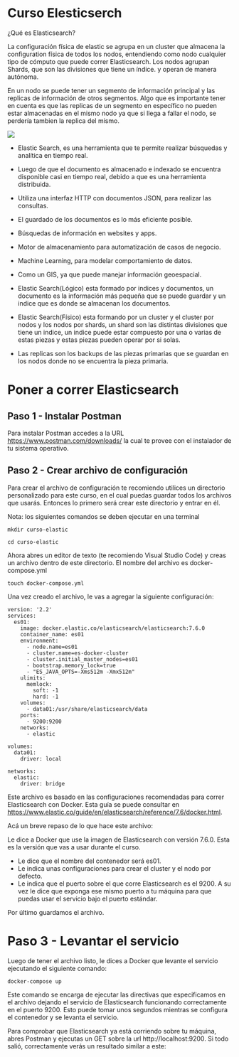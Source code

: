 # Curso Elesticserch

¿Qué es Elasticsearch?

La configuración física de elastic se agrupa en un cluster que almacena la configuration física de todos los nodos, entendiendo como nodo cualquier tipo de cómputo que puede correr Elasticsearch. Los nodos agrupan Shards, que son las divisiones que tiene un índice. y operan de manera autónoma.

En un nodo se puede tener un segmento de información principal y las replicas de información de otros segmentos. Algo que es importante tener en cuenta es que las replicas de un segmento en específico no pueden estar almacenadas en el mismo nodo ya que si llega a fallar el nodo, se perdería tambien la replica del mismo.

![](https://i.imgur.com/IOArQc3.png)

- Elastic Search, es una herramienta que te permite realizar búsquedas y analítica en tiempo real.

- Luego de que el documento es almacenado e indexado se encuentra disponible casi en tiempo real, debido a que es una herramienta distribuida.

- Utiliza una interfaz HTTP con documentos JSON, para realizar las consultas.

- El guardado de los documentos es lo más eficiente posible.

- Búsquedas de información en websites y apps.

- Motor de almacenamiento para automatización de casos de negocio.

- Machine Learning, para modelar comportamiento de datos.

- Como un GIS, ya que puede manejar información geoespacial.

- Elastic Search(Lógico) esta formado por indices y documentos, un documento es la información más pequeña que se puede guardar y un indice que es donde se almacenan los documentos.

- Elastic Search(Físico) esta formando por un cluster y el cluster por nodos y los nodos por shards, un shard son las distintas divisiones que tiene un indice, un indice puede estar compuesto por una o varias de estas piezas y estas piezas pueden operar por si solas.

- Las replicas son los backups de las piezas primarias que se guardan en los nodos donde no se encuentra la pieza primaria.

# Poner a correr Elasticsearch

## Paso 1 - Instalar Postman

Para instalar Postman accedes a la URL https://www.postman.com/downloads/ la cual te provee con el instalador de tu sistema operativo.

## Paso 2 - Crear archivo de configuración

Para crear el archivo de configuración te recomiendo utilices un directorio personalizado para este curso, en el cual puedas guardar todos los archivos que usarás. Entonces lo primero será crear este directorio y entrar en él.

Nota: los siguientes comandos se deben ejecutar en una terminal

```
mkdir curso-elastic
```

```
cd curso-elastic
```

Ahora abres un editor de texto (te recomiendo Visual Studio Code) y creas un archivo dentro de este directorio. El nombre del archivo es docker-compose.yml

```
touch docker-compose.yml
```

Una vez creado el archivo, le vas a agregar la siguiente configuración:

```
version: '2.2'
services:
  es01:
    image: docker.elastic.co/elasticsearch/elasticsearch:7.6.0
    container_name: es01
    environment:
      - node.name=es01
      - cluster.name=es-docker-cluster
      - cluster.initial_master_nodes=es01
      - bootstrap.memory_lock=true
      - "ES_JAVA_OPTS=-Xms512m -Xmx512m"
    ulimits:
      memlock:
        soft: -1
        hard: -1
    volumes:
      - data01:/usr/share/elasticsearch/data
    ports:
      - 9200:9200
    networks:
      - elastic

volumes:
  data01:
    driver: local

networks:
  elastic:
    driver: bridge
```

Este archivo es basado en las configuraciones recomendadas para correr Elasticsearch con Docker. Esta guía se puede consultar en https://www.elastic.co/guide/en/elasticsearch/reference/7.6/docker.html.

Acá un breve repaso de lo que hace este archivo:

Le dice a Docker que use la imagen de Elasticsearch con versión 7.6.0. Esta es la versión que vas a usar durante el curso.
- Le dice que el nombre del contenedor será es01.
- Le indica unas configuraciones para crear el cluster y el nodo por defecto.
- Le indica que el puerto sobre el que corre Elasticsearch es el 9200. A su vez le dice que exponga ese mismo puerto a tu máquina para que puedas usar el servicio bajo el puerto estándar.

Por último guardamos el archivo.

# Paso 3 - Levantar el servicio
Luego de tener el archivo listo, le dices a Docker que levante el servicio ejecutando el siguiente comando:

```
docker-compose up
```

Este comando se encarga de ejecutar las directivas que especificamos en el archivo dejando el servicio de Elasticsearch funcionando correctamente en el puerto 9200. Esto puede tomar unos segundos mientras se configura el contenedor y se levanta el servicio.

Para comprobar que Elasticsearch ya está corriendo sobre tu máquina, abres Postman y ejecutas un GET sobre la url http://localhost:9200. Si todo salió, correctamente verás un resultado similar a este:


